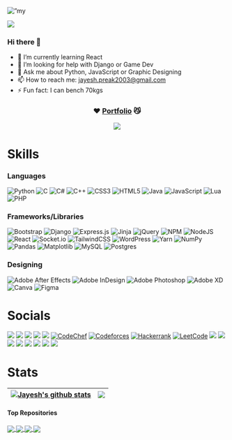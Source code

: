 <p align=”center”>
<img width=”200" height=”200" src="https://user-images.githubusercontent.com/68821643/204093601-d5c9de47-ba9f-42dc-b32a-90be3b0d3760.png" alt=”my banner”>
 </p>
 
![](https://komarev.com/ghpvc/?username=jaypreak&style=flat-square&color=grey)

### Hi there 👋



- 🌱 I’m currently learning React
- 🤔 I’m looking for help with Django or Game Dev
- 💬 Ask me about Python, JavaScript or Graphic Designing
- 📫 How to reach me: jayesh.preak2003@gmail.com
- ⚡ Fun fact: I can bench 70kgs

<div align="center">

### ❤️ [Portfolio](https://jayeshbhushan.me/) 😼
<a href="https://jayesh.onrender.com/" >
 <img src="https://lanyard.cnrad.dev/api/351420785149345792?idleMessage=Cause,%20baby,%20tonight%20we're%20beautiful%20now&animated=true&theme=dark&borderRadius=20&hideBadges=true&hideDiscrim=true&bg=212121"  />
  </a>

</div>

# Skills

### Languages
![Python](https://img.shields.io/badge/python-3670A0?style=for-the-badge&logo=python&logoColor=ffdd54)
![C](https://img.shields.io/badge/c-%2300599C.svg?style=for-the-badge&logo=c&logoColor=white)
![C#](https://img.shields.io/badge/c%23-%23239120.svg?style=for-the-badge&logo=c-sharp&logoColor=white)
![C++](https://img.shields.io/badge/c++-%2300599C.svg?style=for-the-badge&logo=c%2B%2B&logoColor=white)
![CSS3](https://img.shields.io/badge/css3-%231572B6.svg?style=for-the-badge&logo=css3&logoColor=white)
![HTML5](https://img.shields.io/badge/html5-%23E34F26.svg?style=for-the-badge&logo=html5&logoColor=white)
![Java](https://img.shields.io/badge/java-%23ED8B00.svg?style=for-the-badge&logo=java&logoColor=white)
![JavaScript](https://img.shields.io/badge/javascript-%23323330.svg?style=for-the-badge&logo=javascript&logoColor=%23F7DF1E)
![Lua](https://img.shields.io/badge/lua-%232C2D72.svg?style=for-the-badge&logo=lua&logoColor=white)
![PHP](https://img.shields.io/badge/php-%23777BB4.svg?style=for-the-badge&logo=php&logoColor=white)

### Frameworks/Libraries
![Bootstrap](https://img.shields.io/badge/bootstrap-%23563D7C.svg?style=for-the-badge&logo=bootstrap&logoColor=white)
![Django](https://img.shields.io/badge/django-%23092E20.svg?style=for-the-badge&logo=django&logoColor=white)
![Express.js](https://img.shields.io/badge/express.js-%23404d59.svg?style=for-the-badge&logo=express&logoColor=%2361DAFB)
![Jinja](https://img.shields.io/badge/jinja-white.svg?style=for-the-badge&logo=jinja&logoColor=black)
![jQuery](https://img.shields.io/badge/jquery-%230769AD.svg?style=for-the-badge&logo=jquery&logoColor=white)
![NPM](https://img.shields.io/badge/NPM-%23000000.svg?style=for-the-badge&logo=npm&logoColor=white)
![NodeJS](https://img.shields.io/badge/node.js-6DA55F?style=for-the-badge&logo=node.js&logoColor=white)
![React](https://img.shields.io/badge/react-%2320232a.svg?style=for-the-badge&logo=react&logoColor=%2361DAFB)
![Socket.io](https://img.shields.io/badge/Socket.io-black?style=for-the-badge&logo=socket.io&badgeColor=010101)
![TailwindCSS](https://img.shields.io/badge/tailwindcss-%2338B2AC.svg?style=for-the-badge&logo=tailwind-css&logoColor=white)
![WordPress](https://img.shields.io/badge/WordPress-%23117AC9.svg?style=for-the-badge&logo=WordPress&logoColor=white)
![Yarn](https://img.shields.io/badge/yarn-%232C8EBB.svg?style=for-the-badge&logo=yarn&logoColor=white)
![NumPy](https://img.shields.io/badge/numpy-%23013243.svg?style=for-the-badge&logo=numpy&logoColor=white)
![Pandas](https://img.shields.io/badge/pandas-%23150458.svg?style=for-the-badge&logo=pandas&logoColor=white)
![Matplotlib](https://img.shields.io/badge/Matplotlib-%23ffffff.svg?style=for-the-badge&logo=Matplotlib&logoColor=black)
![MySQL](https://img.shields.io/badge/mysql-%2300f.svg?style=for-the-badge&logo=mysql&logoColor=white)
![Postgres](https://img.shields.io/badge/postgres-%23316192.svg?style=for-the-badge&logo=postgresql&logoColor=white)
 

### Designing
![Adobe After Effects](https://img.shields.io/badge/Adobe%20After%20Effects-9999FF.svg?style=for-the-badge&logo=Adobe%20After%20Effects&logoColor=white)
![Adobe InDesign](https://img.shields.io/badge/Adobe%20InDesign-49021F?style=for-the-badge&logo=adobeindesign&logoColor=white)
![Adobe Photoshop](https://img.shields.io/badge/adobe%20photoshop-%2331A8FF.svg?style=for-the-badge&logo=adobe%20photoshop&logoColor=white)
![Adobe XD](https://img.shields.io/badge/Adobe%20XD-470137?style=for-the-badge&logo=Adobe%20XD&logoColor=#FF61F6)
![Canva](https://img.shields.io/badge/Canva-%2300C4CC.svg?style=for-the-badge&logo=Canva&logoColor=white)
![Figma](https://img.shields.io/badge/figma-%23F24E1E.svg?style=for-the-badge&logo=figma&logoColor=white)

# Socials
[![](https://img.shields.io/badge/LinkedIn-0077B5?style=for-the-badge&logo=linkedin&logoColor=white)](https://www.linkedin.com/in/jayesh-bhushan-587616200/)
[![](https://img.shields.io/badge/Twitter-1DA1F2?style=for-the-badge&logo=twitter&logoColor=white)](https://twitter.com/jayPreak)
[![](https://img.shields.io/badge/-Behance-blue?style=for-the-badge&logo=behance&logoColor=white)](https://www.behance.net/jayPreak)
[![](https://img.shields.io/badge/Gmail-D14836?style=for-the-badge&logo=gmail&logoColor=white)](mailto:jayesh.preak2003@gmail.com)
[![](https://img.shields.io/badge/WhatsApp-25D366?style=for-the-badge&logo=whatsapp&logoColor=white)](https://wa.me/+919582111131)
[![CodeChef](https://img.shields.io/badge/CodeChef-%23964B00.svg?style=for-the-badge&logo=CodeChef&logoColor=white)](https://www.codechef.com/users/jaypreak)
[![Codeforces](https://img.shields.io/badge/Codeforces-445f9d?style=for-the-badge&logo=Codeforces&logoColor=white)](https://codeforces.com/profile/jayPreak)
[![Hackerrank](https://img.shields.io/badge/-Hackerrank-2EC866?style=for-the-badge&logo=HackerRank&logoColor=white)](https://www.hackerrank.com/jayPreak)
[![LeetCode](https://img.shields.io/badge/LeetCode-000000?style=for-the-badge&logo=LeetCode&logoColor=#d16c06)](https://leetcode.com/jayPreak/)
[![](https://img.shields.io/badge/Instagram-E4405F?style=for-the-badge&logo=instagram&logoColor=white)](https://www.instagram.com/jaypreak8/)
[![](https://img.shields.io/badge/Discord-7289DA?style=for-the-badge&logo=discord&logoColor=white)](https://discordapp.com/users/351420785149345792)
[![](https://img.shields.io/badge/Reddit-FF4500?style=for-the-badge&logo=Reddit&logoColor=white)](https://www.reddit.com/user/jayPreak8)
[![](https://img.shields.io/badge/Snapchat-FFFC00?style=for-the-badge&logo=snapchat&logoColor=white)](https://www.snapchat.com/add/jaypreak?share_id=Lzf1VqKlsvg&locale=en-IN)
[![](https://img.shields.io/badge/Twitch-9146FF?style=for-the-badge&logo=twitch&logoColor=white)](https://www.twitch.tv/jaypreak)
[![](https://img.shields.io/badge/YouTube-FF0000?style=for-the-badge&logo=youtube&logoColor=white)](https://www.youtube.com/channel/UCvZzFy6CN3hWcprBw8NtnOg)
[![](https://img.shields.io/badge/Riot_Games-D32936?style=for-the-badge&logo=riot-games&logoColor=white)](https://steamcommunity.com/profiles/76561198971025487)
[![](https://img.shields.io/badge/Spotify-1ED760?&style=for-the-badge&logo=spotify&logoColor=white)](https://open.spotify.com/user/5zx1uhrjxj85781jjwr5x8y54)


# Stats
| <a href="https://github.com/jaypreak/chat2"><img align="center" src="https://github-readme-stats.vercel.app/api?username=jaypreak&show_icons=true&include_all_commits=true&theme=dark&hide_border=true" alt="Jayesh's github stats" /></a> | <a href="https://github.com/jaypreak/portfolio"><img align="center" src="https://github-readme-stats.vercel.app/api/top-langs/?username=jaypreak&layout=compact&theme=dark&hide_border=true" /></a> |
| ------------- | ------------- |

#### Top Repositories


<a href="https://github.com/jaypreak/chat2">
  <img align="center" src="https://github-readme-stats.vercel.app/api/pin/?username=jaypreak&repo=chat2&theme=dark" />
</a>
<a href="https://github.com/jaypreak/jayCoffee">
  <img align="center" src="https://github-readme-stats.vercel.app/api/pin/?username=jaypreak&repo=jayCoffee&theme=dark" />
</a>
<a href="https://github.com/jaypreak/php-examination">
  <img align="center" src="https://github-readme-stats.vercel.app/api/pin/?username=jaypreak&repo=php-examination&theme=dark" />
</a>
<a href="https://github.com/jaypreak/portfolio">
  <img align="center" src="https://github-readme-stats.vercel.app/api/pin/?username=jaypreak&repo=portfolio&theme=dark" />
</a>





<!--
**jayPreak/jayPreak** is a ✨ _special_ ✨ repository because its `README.md` (this file) appears on your GitHub profile.

Here are some ideas to get you started:

- 🔭 I’m currently working on ...
- 🌱 I’m currently learning ...
- 👯 I’m looking to collaborate on ...
- 🤔 I’m looking for help with ...
- 💬 Ask me about ...
- 📫 How to reach me: ...
- 😄 Pronouns: ...
- ⚡ Fun fact: ...
-->
